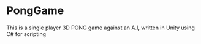 # PongGame

This is a single player 3D PONG game against an A.I, written in Unity using C# for scripting 

